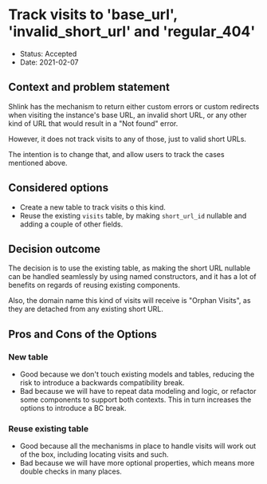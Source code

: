 # Track visits to 'base_url', 'invalid_short_url' and 'regular_404'

* Status: Accepted
* Date: 2021-02-07

## Context and problem statement

Shlink has the mechanism to return either custom errors or custom redirects when visiting the instance's base URL, an invalid short URL, or any other kind of URL that would result in a "Not found" error.

However, it does not track visits to any of those, just to valid short URLs.

The intention is to change that, and allow users to track the cases mentioned above.

## Considered options

* Create a new table to track visits o this kind.
* Reuse the existing `visits` table, by making `short_url_id` nullable and adding a couple of other fields.

## Decision outcome

The decision is to use the existing table, as making the short URL nullable can be handled seamlessly by using named constructors, and it has a lot of benefits on regards of reusing existing components.

Also, the domain name this kind of visits will receive is "Orphan Visits", as they are detached from any existing short URL.

## Pros and Cons of the Options

### New table

* Good because we don't touch existing models and tables, reducing the risk to introduce a backwards compatibility break.
* Bad because we will have to repeat data modeling and logic, or refactor some components to support both contexts. This in turn increases the options to introduce a BC break.

### Reuse existing table

* Good because all the mechanisms in place to handle visits will work out of the box, including locating visits and such.
* Bad because we will have more optional properties, which means more double checks in many places.
